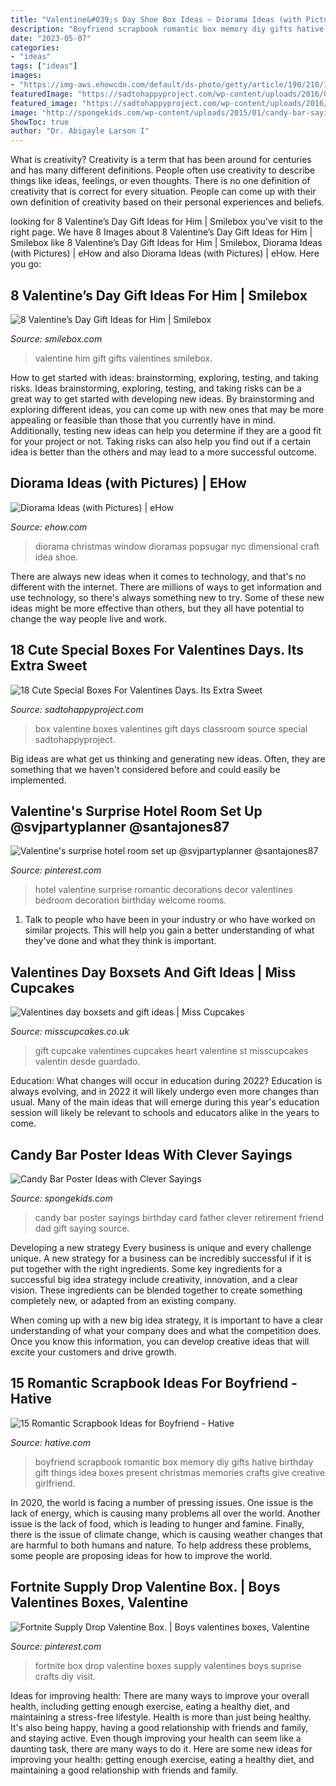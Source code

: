 ```yaml
---
title: "Valentine&#039;s Day Shoe Box Ideas ~ Diorama Ideas (with Pictures)"
description: "Boyfriend scrapbook romantic box memory diy gifts hative birthday gift things idea boxes present christmas memories crafts give creative girlfriend"
date: "2023-05-07"
categories:
- "ideas"
tags: ["ideas"]
images:
- "https://img-aws.ehowcdn.com/default/ds-photo/getty/article/190/210/132815036.jpg"
featuredImage: "https://sadtohappyproject.com/wp-content/uploads/2016/01/valentine-boxes-6.jpg"
featured_image: "https://sadtohappyproject.com/wp-content/uploads/2016/01/valentine-boxes-6.jpg"
image: "http://spongekids.com/wp-content/uploads/2015/01/candy-bar-sayings/12-candy-bar-saying-ideas.jpg"
ShowToc: true
author: "Dr. Abigayle Larson I"
---
```



What is creativity?
Creativity is a term that has been around for centuries and has many different definitions. People often use creativity to describe things like ideas, feelings, or even thoughts. There is no one definition of creativity that is correct for every situation. People can come up with their own definition of creativity based on their personal experiences and beliefs.

	

		
looking for 8 Valentine’s Day Gift Ideas for Him | Smilebox you've visit to the right page. We have 8 Images about 8 Valentine’s Day Gift Ideas for Him | Smilebox like 8 Valentine’s Day Gift Ideas for Him | Smilebox, Diorama Ideas (with Pictures) | eHow and also Diorama Ideas (with Pictures) | eHow. Here you go:
		
    
## 8 Valentine’s Day Gift Ideas For Him | Smilebox

<img loading=lazy src="https://www.smilebox.com/blog/wp-content/uploads/sites/2/2019/02/valentines-day-gifts-for-him-1024x683.jpg" onerror="this.onerror=null;this.src='https://tse4.mm.bing.net/th?id=OIP.qVDYogXqE06jtx83NfljqwHaE8&amp;pid=15.1';" alt="8 Valentine’s Day Gift Ideas for Him | Smilebox">

_Source: smilebox.com_

>valentine him gift gifts valentines smilebox. 

	

How to get started with ideas: brainstorming, exploring, testing, and taking risks.
Ideas brainstorming, exploring, testing, and taking risks can be a great way to get started with developing new ideas. By brainstorming and exploring different ideas, you can come up with new ones that may be more appealing or feasible than those that you currently have in mind. Additionally, testing new ideas can help you determine if they are a good fit for your project or not. Taking risks can also help you find out if a certain idea is better than the others and may lead to a more successful outcome.

    
## Diorama Ideas (with Pictures) | EHow

<img loading=lazy src="https://img-aws.ehowcdn.com/default/ds-photo/getty/article/190/210/132815036.jpg" onerror="this.onerror=null;this.src='https://tse1.mm.bing.net/th?id=OIP.qHygUgwYMMPU-E5OjH8bnQHaEt&amp;pid=15.1';" alt="Diorama Ideas (with Pictures) | eHow">

_Source: ehow.com_

>diorama christmas window dioramas popsugar nyc dimensional craft idea shoe. 

	

There are always new ideas when it comes to technology, and that's no different with the internet. There are millions of ways to get information and use technology, so there's always something new to try. Some of these new ideas might be more effective than others, but they all have potential to change the way people live and work.

    
## 18 Cute Special Boxes For Valentines Days. Its Extra Sweet

<img loading=lazy src="https://sadtohappyproject.com/wp-content/uploads/2016/01/valentine-boxes-6.jpg" onerror="this.onerror=null;this.src='https://tse1.mm.bing.net/th?id=OIP.nXSOVd3S4uCTvCyOp8sYhwHaLI&amp;pid=15.1';" alt="18 Cute Special Boxes For Valentines Days. Its Extra Sweet">

_Source: sadtohappyproject.com_

>box valentine boxes valentines gift days classroom source special sadtohappyproject. 

	

Big ideas are what get us thinking and generating new ideas. Often, they are something that we haven't considered before and could easily be implemented.

    
## Valentine&#039;s Surprise Hotel Room Set Up @svjpartyplanner @santajones87

<img loading=lazy src="https://i.pinimg.com/1200x/a2/32/1f/a2321fd5d76957f7ae2cc1cdf709924f.jpg" onerror="this.onerror=null;this.src='https://tse4.mm.bing.net/th?id=OIP.S0-hDvyYnAwrREX78B9WxgHaJ4&amp;pid=15.1';" alt="Valentine&#039;s surprise hotel room set up @svjpartyplanner @santajones87">

_Source: pinterest.com_

>hotel valentine surprise romantic decorations decor valentines bedroom decoration birthday welcome rooms. 

	

1. Talk to people who have been in your industry or who have worked on similar projects. This will help you gain a better understanding of what they've done and what they think is important.

    
## Valentines Day Boxsets And Gift Ideas | Miss Cupcakes

<img loading=lazy src="http://www.misscupcakes.co.uk/wp-content/uploads/2014/01/DSC_0849.jpg" onerror="this.onerror=null;this.src='https://tse2.mm.bing.net/th?id=OIP.8ZW3lz6SMU61T-dOZUhgPQHaGf&amp;pid=15.1';" alt="Valentines day boxsets and gift ideas | Miss Cupcakes">

_Source: misscupcakes.co.uk_

>gift cupcake valentines cupcakes heart valentine st misscupcakes valentin desde guardado. 

	

Education: What changes will occur in education during 2022?
Education is always evolving, and in 2022 it will likely undergo even more changes than usual. Many of the main ideas that will emerge during this year's education session will likely be relevant to schools and educators alike in the years to come.

    
## Candy Bar Poster Ideas With Clever Sayings

<img loading=lazy src="http://spongekids.com/wp-content/uploads/2015/01/candy-bar-sayings/12-candy-bar-saying-ideas.jpg" onerror="this.onerror=null;this.src='https://tse2.mm.bing.net/th?id=OIP.xXtAGYzQS3vZBkdTWtcs0wHaJ4&amp;pid=15.1';" alt="Candy Bar Poster Ideas with Clever Sayings">

_Source: spongekids.com_

>candy bar poster sayings birthday card father clever retirement friend dad gift saying source. 

	

Developing a new strategy
Every business is unique and every challenge unique. A new strategy for a business can be incredibly successful if it is put together with the right ingredients. 
Some key ingredients for a successful big idea strategy include creativity, innovation, and a clear vision. These ingredients can be blended together to create something completely new, or adapted from an existing company. 

When coming up with a new big idea strategy, it is important to have a clear understanding of what your company does and what the competition does. Once you know this information, you can develop creative ideas that will excite your customers and drive growth.

    
## 15 Romantic Scrapbook Ideas For Boyfriend - Hative

<img loading=lazy src="http://hative.com/wp-content/uploads/2014/06/scrapbook-ideas-for-boyfriend/14-scrapbook-ideas-for-lovers.jpg" onerror="this.onerror=null;this.src='https://tse4.mm.bing.net/th?id=OIP.7yqCcXCTzDaVwZay9thIkAHaJ4&amp;pid=15.1';" alt="15 Romantic Scrapbook Ideas for Boyfriend - Hative">

_Source: hative.com_

>boyfriend scrapbook romantic box memory diy gifts hative birthday gift things idea boxes present christmas memories crafts give creative girlfriend. 

	

In 2020, the world is facing a number of pressing issues. One issue is the lack of energy, which is causing many problems all over the world. Another issue is the lack of food, which is leading to hunger and famine. Finally, there is the issue of climate change, which is causing weather changes that are harmful to both humans and nature. To help address these problems, some people are proposing ideas for how to improve the world.

    
## Fortnite Supply Drop Valentine Box. | Boys Valentines Boxes, Valentine

<img loading=lazy src="https://i.pinimg.com/736x/a7/c2/4d/a7c24d18959b01d25f9664086cf4f2f2.jpg" onerror="this.onerror=null;this.src='https://tse4.mm.bing.net/th?id=OIP.RI6TQrYW4oNODKsHVMNj-AHaJ3&amp;pid=15.1';" alt="Fortnite Supply Drop Valentine Box. | Boys valentines boxes, Valentine">

_Source: pinterest.com_

>fortnite box drop valentine boxes supply valentines boys suprise crafts diy visit. 

	

Ideas for improving health: There are many ways to improve your overall health, including getting enough exercise, eating a healthy diet, and maintaining a stress-free lifestyle.
Health is more than just being healthy. It's also being happy, having a good relationship with friends and family, and staying active. Even though improving your health can seem like a daunting task, there are many ways to do it. Here are some new ideas for improving your health: getting enough exercise, eating a healthy diet, and maintaining a good relationship with friends and family.


